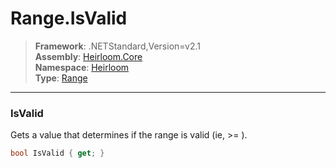 # Range.IsValid

> **Framework**: .NETStandard,Version=v2.1  
> **Assembly**: [Heirloom.Core][0]  
> **Namespace**: [Heirloom][0]  
> **Type**: [Range][1]

--------------------------------------------------------------------------------

### IsValid

Gets a value that determines if the range is valid (ie, <c>
  <see cref="F:Heirloom.Range.Max" /> &gt;= <see cref="F:Heirloom.Range.Min" /></c> ).

```cs
bool IsValid { get; }
```

[0]: ../Heirloom.Core.md
[1]: Heirloom.Range.md
